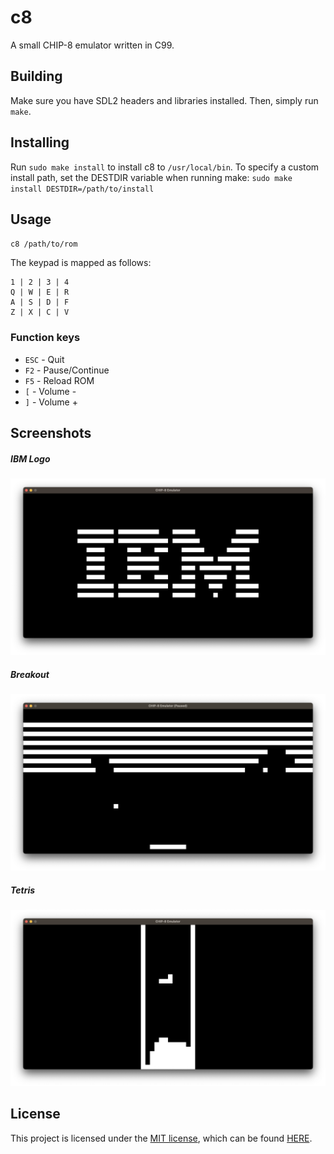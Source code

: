 # c8

A small CHIP-8 emulator written in C99.

## Building

Make sure you have SDL2 headers and libraries installed.
Then, simply run `make`.

## Installing

Run `sudo make install` to install c8 to `/usr/local/bin`.
To specify a custom install path, set the DESTDIR variable when running make: `sudo make install DESTDIR=/path/to/install`

## Usage

`c8 /path/to/rom`

The keypad is mapped as follows:
```
1 | 2 | 3 | 4
Q | W | E | R
A | S | D | F
Z | X | C | V
```

### Function keys
 - `ESC` - Quit
 - `F2` - Pause/Continue
 - `F5` - Reload ROM
 - `[` - Volume -
 - `]` - Volume +

## Screenshots

##### IBM Logo
![IBM Logo](img/ibm_logo.png)

##### Breakout
![Breakout](img/breakout.png)

##### Tetris
![Tetris](img/tetris.png)

## License

This project is licensed under the [MIT license](https://www.tldrlegal.com/license/mit-license), which can be found [HERE](LICENSE).